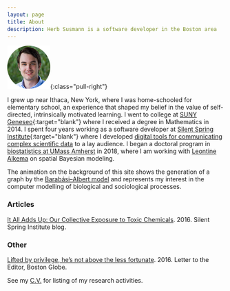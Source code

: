 ```yaml
---
layout: page
title: About
description: Herb Susmann is a software developer in the Boston area
---
```


![Herb Susmann](/public/images/me.png){:class="pull-right"}

I grew up near Ithaca, New York, where I was home-schooled for elementary school, an experience that shaped my belief in the value of self-directed, intrinsically motivated learning. I went to college at [SUNY Geneseo](http://geneseo.edu){:target="blank"} where I received a degree in Mathematics in 2014. I spent four years working as a software developer at [Silent Spring Institute](http://silentspring.org){:target="blank"} where I developed [digital tools for communicating complex scientific data](https://ehp.niehs.nih.gov/doi/full/10.1289/EHP702) to a lay audience. I began a doctoral program in [biostatistics at UMass Amherst](https://www.umass.edu/sphhs/biostatistics) in 2018, where I am working with [Leontine Alkema](https://people.umass.edu/lalkema/) on spatial Bayesian modeling.

The animation on the background of this site shows the generation of a graph by the [Barabási–Albert model](https://en.wikipedia.org/wiki/Barab%C3%A1si%E2%80%93Albert_model) and represents my interest in the computer modelling of biological and sociological processes.

### Articles

[It All Adds Up: Our Collective Exposure to Toxic Chemicals](http://silentspring.org/blog/it-all-adds-our-collective-exposure-toxic-chemicals). 2016. Silent Spring Institute blog.

### Other

[Lifted by privilege, he’s not above the less fortunate](https://www.bostonglobe.com/opinion/letters/2016/02/23/lifted-privilege-not-above-less-fortunate/1tcJWPGWanRoEiGQmuLZZN/story.html). 2016. Letter to the Editor, Boston Globe.

See my [C.V.](/cv.html) for listing of my research activities.
